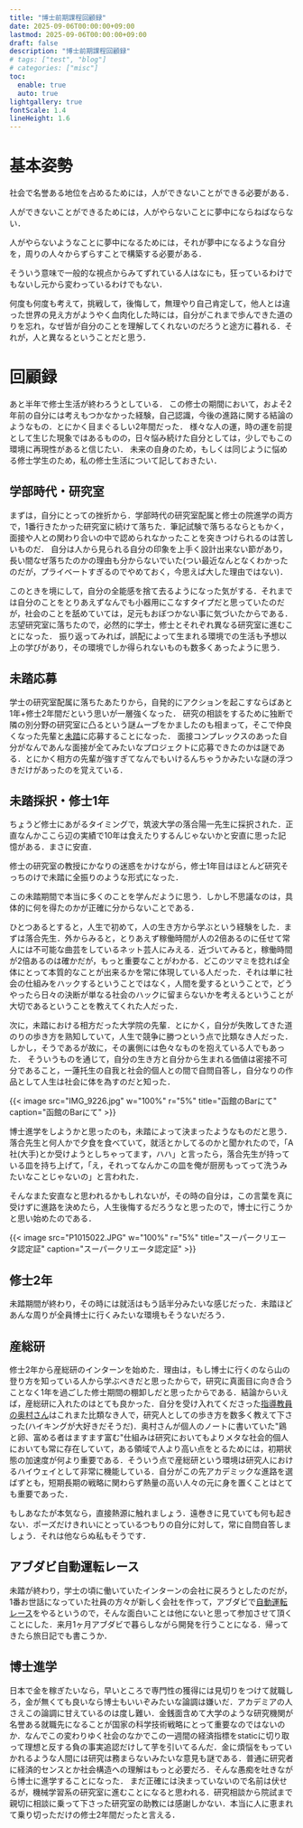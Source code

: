 ```yaml
---
title: "博士前期課程回顧録"
date: 2025-09-06T00:00:00+09:00
lastmod: 2025-09-06T00:00:00+09:00
draft: false
description: "博士前期課程回顧録"
# tags: ["test", "blog"]
# categories: ["misc"]
toc:
  enable: true
  auto: true
lightgallery: true
fontScale: 1.4
lineHeight: 1.6
---
```


# 基本姿勢

社会で名誉ある地位を占めるためには，人ができないことができる必要がある．

人ができないことができるためには，人がやらないことに夢中にならねばならない．

人がやらないようなことに夢中になるためには，それが夢中になるような自分を，周りの人々からずらすことで構築する必要がある．

そういう意味で一般的な視点からみてずれている人はなにも，狂っているわけでもないし元から変わっているわけでもない．

何度も何度も考えて，挑戦して，後悔して，無理やり自己肯定して，他人とは違った世界の見え方がようやく血肉化した時には，自分がこれまで歩んできた道のりを忘れ，なぜ皆が自分のことを理解してくれないのだろうと途方に暮れる．それが，人と異なるということだと思う．

# 回顧録

あと半年で修士生活が終わろうとしている．
この修士の期間において，およそ2年前の自分には考えもつかなかった経験，自己認識，今後の進路に関する結論のようなもの．とにかく目まぐるしい2年間だった．
様々な人の運，時の運を前提として生じた現象ではあるものの，日々悩み続けた自分としては，少しでもこの環境に再現性があると信じたい．
未来の自身のため，もしくは同じように悩める修士学生のため，私の修士生活について記しておきたい．

## 学部時代・研究室

まずは，自分にとっての挫折から．学部時代の研究室配属と修士の院進学の両方で，1番行きたかった研究室に続けて落ちた．筆記試験で落ちるならともかく，面接や人との関わり合いの中で認められなかったことを突きつけられるのは苦しいものだ．
自分は人から見られる自分の印象を上手く設計出来ない節があり，長い間なぜ落ちたのかの理由も分からないでいた(つい最近なんとなくわかったのだが，プライベートすぎるのでやめておく，今思えば大した理由ではない)．

このときを境にして，自分の全能感を捨て去るようになった気がする．それまでは自分のことをとりあえずなんでも小器用にこなすタイプだと思っていたのだが，社会のことを舐めていては，足元もおぼつかない事に気づいたからである．
志望研究室に落ちたので，必然的に学士，修士とそれぞれ異なる研究室に進むことになった．
振り返ってみれば，誤配によって生まれる環境での生活も予想以上の学びがあり，その環境でしか得られないものも数多くあったように思う．

## 未踏応募

学士の研究室配属に落ちたあたりから，自発的にアクションを起こすならばあと1年+修士2年間だという思いが一層強くなった．
研究の相談をするために独断で隣の別分野の研究室に凸るという謎ムーブをかましたのも相まって，そこで仲良くなった先輩と[未踏](https://www.ipa.go.jp/jinzai/mitou/about.html)に応募することになった．
面接コンプレックスのあった自分がなんであんな面接が全てみたいなプロジェクトに応募できたのかは謎である．とにかく相方の先輩が強すぎてなんでもいけるんちゃうかみたいな謎の浮つきだけがあったのを覚えている．

## 未踏採択・修士1年
ちょうど修士にあがるタイミングで，筑波大学の落合陽一先生に採択された．正直なんかここら辺の実績で10年は食えたりするんじゃないかと安直に思った記憶がある．まさに安直．

修士の研究室の教授にかなりの迷惑をかけながら，修士1年目はほとんど研究そっちのけで未踏に全振りのような形式になった．

この未踏期間で本当に多くのことを学んだように思う．しかし不思議なのは，具体的に何を得たのかが正確に分からないことである．

ひとつあるとすると，人生で初めて，人の生き方から学ぶという経験をした．まずは落合先生．外からみると，とりあえず稼働時間が人の2倍あるのに任せて常人には不可能な曲芸をしているネット芸人にみえる．近づいてみると，稼働時間が2倍あるのは確かだが，もっと重要なことがわかる．どこのツマミを捻れば全体にとって本質的なことが出来るかを常に体現している人だった．それは単に社会の仕組みをハックするということではなく，人間を愛するということで，どうやったら日々の決断が単なる社会のハックに留まらないかを考えるということが大切であるということを教えてくれた人だった．

次に，未踏における相方だった大学院の先輩．とにかく，自分が失敗してきた道のりの歩き方を熟知していて，人生で競争に勝つという点で比類なき人だった．しかし，そうであるが故に，その裏側には色々なものを抱えている人でもあった．
そういうものを通じて，自分の生き方と自分から生まれる価値は密接不可分であること，一蓮托生の自我と社会的個人との間で自問自答し，自分なりの作品として人生は社会に体を為すのだと知った．

{{< image src="IMG_9226.jpg" w="100%" r="5%" title="函館のBarにて" caption="函館のBarにて" >}}

博士進学をしようかと思ったのも，未踏によって決まったようなものだと思う．
落合先生と何人かで夕食を食べていて，就活とかしてるのかと聞かれたので，「A社(大手)とか受けようとしちゃってます，ハハ」と言ったら，落合先生が持っている皿を持ち上げて，「え，それってなんかこの皿を俺が厨房もってって洗うみたいなことじゃないの」と言われた．

そんなまた安直なと思われるかもしれないが，その時の自分は，この言葉を真に受けずに進路を決めたら，人生後悔するだろうなと思ったので，博士に行こうかと思い始めたのである．

{{< image src="P1015022.JPG" w="100%" r="5%" title="スーパークリエータ認定証" caption="スーパークリエータ認定証" >}}

## 修士2年
未踏期間が終わり，その時には就活はもう話半分みたいな感じだった．未踏ほどあんな周りが全員博士に行くみたいな環境もそうないだろう．
<!-- 博士進学を望むようになった理由の１つは，就職を進める人たちは口を揃えて「~だから会社行った方が良いんじゃないの」とか言ってくれるわけだが，博士に行く人たちからは「博士来いよ」と言われた．主体性のないやつの発言は信じられんと思って -->

## 産総研
修士2年から産総研のインターンを始めた．理由は，もし博士に行くのなら山の登り方を知っている人から学ぶべきだと思ったからで，研究に真面目に向き合うことなく1年を過ごした修士期間の棚卸しだと思ったからである．結論からいえば，産総研に入れたのはとても良かった．自分を受け入れてくださった[指導教員の奥村さん](https://kei18.github.io/)はこれまた比類なき人で，研究人としての歩き方を数多く教えて下さった(ハイキングが大好きだそうだ)．奥村さんが個人のノートに書いていた"鶏と卵、富める者はますます富む"仕組みは研究においてもよりメタな社会的個人においても常に存在していて，ある領域で人より高い点をとるためには，初期状態の加速度が何より重要である．そういう点で産総研という環境は研究人におけるハイウェイとして非常に機能している．自分がこの先アカデミックな進路を選ばずとも，短期長期の戦略に関わらず熱量の高い人々の元に身を置くことはとても重要であった．

もしあなたが本気なら，直接熱源に触れましょう．遠巻きに見ていても何も起きない．ポーズだけきれいにとっているつもりの自分に対して，常に自問自答しましょう．それは他ならぬ私もそうです．

## アブダビ自動運転レース
未踏が終わり，学士の頃に働いていたインターンの会社に戻ろうとしたのだが，1番お世話になっていた社員の方々が新しく会社を作って，アブダビで[自動運転レース](https://news.yahoo.co.jp/articles/301df3ce5f9b4608b1a1aea2256b4044e6b484cc)をやるというので，そんな面白いことは他にないと思って参加させて頂くことにした．来月1ヶ月アブダビで暮らしながら開発を行うことになる．帰ってきたら旅日記でも書こうか．

## 博士進学
日本で金を稼ぎたいなら，早いところで専門性の獲得には見切りをつけて就職しろ，金が無くても良いなら博士もいいぞみたいな論調は嫌いだ．アカデミアの人さえこの論調に甘えているのは度し難い．金銭面含めて大学のような研究機関が名誉ある就職先になることが国家の科学技術戦略にとって重要なのではないのか．なんでこの変わりゆく社会のなかでこの一週間の経済指標をstaticに切り取って理想と反する負の事実追認だけして芋を引いてるんだ．金に煩悩をもっていかれるような人間には研究は務まらないみたいな意見も謎である．普通に研究者に経済的センスとか社会構造への理解はもっと必要だろ．そんな愚痴を吐きながら博士に進学することになった．
まだ正確には決まっていないので名前は伏せるが，機械学習系の研究室に進むことになると思われる．研究相談から院試まで親切に相談に乗って下さった研究室の助教には感謝しかない．本当に人に恵まれて乗り切っただけの修士2年間だったと言える．